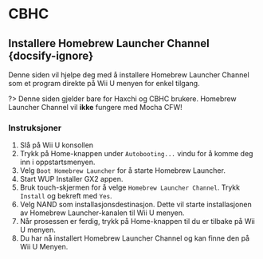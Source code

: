 # CBHC

## Installere Homebrew Launcher Channel {docsify-ignore}

Denne siden vil hjelpe deg med å installere Homebrew Launcher Channel som et program direkte på Wii U menyen for enkel tilgang.

?> Denne siden gjelder bare for Haxchi og CBHC brukere. Homebrew Launcher Channel vil **ikke** fungere med Mocha CFW!

### Instruksjoner

1. Slå på Wii U konsollen
1. Trykk på Home-knappen under `Autobooting...` vindu for å komme deg inn i oppstartsmenyen.
1. Velg `Boot Homebrew Launcher` for å starte Homebrew Launcher.
1. Start WUP Installer GX2 appen.
1. Bruk touch-skjermen for å velge `Homebrew Launcher Channel`. Trykk `Install` og bekreft med `Yes`.
1. Velg NAND som installasjonsdestinasjon. Dette vil starte installasjonen av Homebrew Launcher-kanalen til Wii U menyen.
1. Når prosessen er ferdig, trykk på Home-knappen til du er tilbake på Wii U menyen.
1. Du har nå installert Homebrew Launcher Channel og kan finne den på Wii U Menyen.